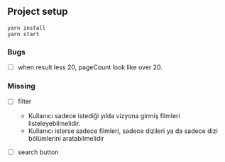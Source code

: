 ## Project setup

```
yarn install
yarn start
```

### Bugs

- [ ] when result less 20, pageCount look like over 20.

### Missing

- [ ] filter

  - Kullanıcı sadece istediği yılda vizyona girmiş filmleri listeleyebilmelidir.
  - Kullanıcı isterse sadece filmleri, sadece dizileri ya da sadece dizi bölümlerini aratabilmelidir

- [ ] search button
